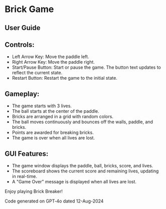 # Brick Game

## User Guide 
## Controls:
- Left Arrow Key: Move the paddle left.
- Right Arrow Key: Move the paddle right.
- Start/Pause Button: Start or pause the game. The button text updates to reflect the current state.
- Restart Button: Restart the game to the initial state.

## Gameplay:
- The game starts with 3 lives.
- The ball starts at the center of the paddle.
- Bricks are arranged in a grid with random colors.
- The ball moves continuously and bounces off the walls, paddle, and bricks.
- Points are awarded for breaking bricks.
- The game is over when all lives are lost.

## GUI Features:
- The game window displays the paddle, ball, bricks, score, and lives.
- The scoreboard shows the current score and remaining lives, updating in real-time.
- A "Game Over" message is displayed when all lives are lost.

Enjoy playing Brick Breaker!

Code generated on GPT‑4o dated 12-Aug-2024